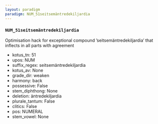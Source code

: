```yaml
---
layout: paradigm
paradigm: NUM_51seitsemäntredekiljardia
---
```

### ` NUM_51seitsemäntredekiljardia `

Optimisation hack for exceptional compound ’seitsemäntredekiljardia’ that inflects in all parts with agreement
* kotus_tn: 51
* upos: NUM
* suffix_regex: seitsemäntredekiljardia
* kotus_av: None
* grade_dir: weaken
* harmony: back
* possessive: False
* stem_diphthong: None
* deletion: äntredekiljardia
* plurale_tantum: False
* clitics: False
* pos: NUMERAL
* stem_vowel: None

